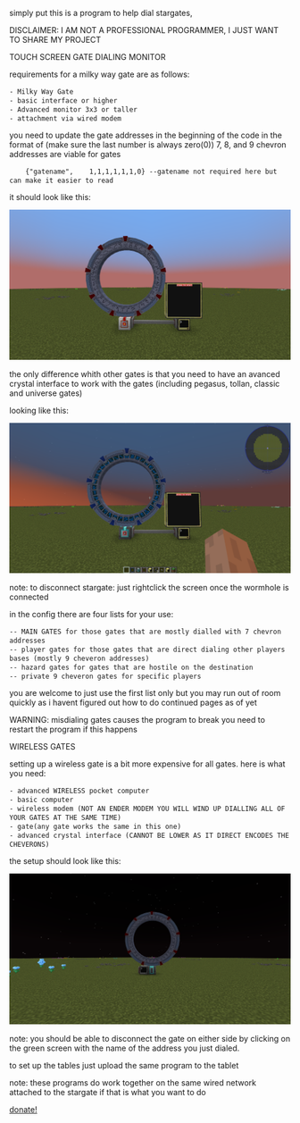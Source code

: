simply put this is a program to help dial stargates,

DISCLAIMER: I AM NOT A PROFESSIONAL PROGRAMMER, I JUST WANT TO SHARE MY PROJECT






TOUCH SCREEN GATE DIALING MONITOR

requirements for a milky way gate are as follows:

    - Milky Way Gate
    - basic interface or higher
    - Advanced monitor 3x3 or taller
    - attachment via wired modem

you need to update the gate addresses in the beginning of the code in the format of (make sure the last number is always zero(0)) 7, 8, and 9 chevron addresses are viable for gates

        {"gatename",    1,1,1,1,1,1,0} --gatename not required here but can make it easier to read

    

it should look like this:


![milkyway setup](descpics/milkyway_example.png)

the only difference whith other gates is that you need to have an
avanced crystal interface to work with the gates (including pegasus, tollan, classic and universe gates)

looking like this:

![advanced setup](descpics/advanced_example.png)

note: to disconnect stargate: just rightclick the screen once the wormhole is connected

in the config there are four lists for your use:

    -- MAIN GATES for those gates that are mostly dialled with 7 chevron addresses
    -- player gates for those gates that are direct dialing other players bases (mostly 9 cheveron addresses)
    -- hazard gates for gates that are hostile on the destination
    -- private 9 cheveron gates for specific players

you are welcome to just use the first list only  but you may run out of room quickly as i havent figured out how to do continued pages as of yet

WARNING: misdialing gates causes the program to break you need to restart the program if this happens





WIRELESS GATES

setting up a wireless gate is a bit more expensive for all gates. here is what you need:

    - advanced WIRELESS pocket computer
    - basic computer
    - wireless modem (NOT AN ENDER MODEM YOU WILL WIND UP DIALLING ALL OF YOUR GATES AT THE SAME TIME)
    - gate(any gate works the same in this one)
    - advanced crystal interface (CANNOT BE LOWER AS IT DIRECT ENCODES THE CHEVERONS)

the setup should look like this:

![wireless example](descpics/WIRELESS_EXAMPLE.png)

note: you should be able to disconnect the gate on either side by clicking on the green screen with the name of the address you just dialed.

to set up the tables just upload the same program to the tablet

note: these programs do work together on the same wired network attached to the stargate if that is what you want to do





[donate!](https://pally.gg/p/mystdrakonoid)